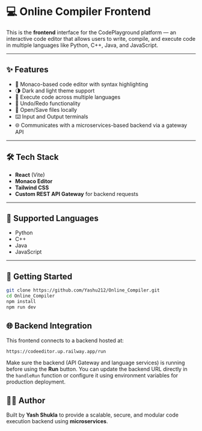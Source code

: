 # 💻 Online Compiler Frontend

This is the **frontend** interface for the CodePlayground platform — an interactive code editor that allows users to write, compile, and execute code in multiple languages like Python, C++, Java, and JavaScript.

---

## ✨ Features

- 📝 Monaco-based code editor with syntax highlighting
- 🌗 Dark and light theme support
- 🚀 Execute code across multiple languages
- 🔁 Undo/Redo functionality
- 📁 Open/Save files locally
- ⌨️ Input and Output terminals
- 🌐 Communicates with a microservices-based backend via a gateway API

---

## 🛠️ Tech Stack

- **React** (Vite)
- **Monaco Editor**
- **Tailwind CSS**
- **Custom REST API Gateway** for backend requests

---

## 🧪 Supported Languages

- Python
- C++
- Java
- JavaScript

---

## 🚀 Getting Started

```bash
git clone https://github.com/Yashu212/Online_Compiler.git
cd Online_Compiler
npm install
npm run dev
```
## 🌐 Backend Integration

This frontend connects to a backend hosted at:
``` url
https://codeeditor.up.railway.app/run
```

Make sure the backend (API Gateway and language services) is running before using the **Run** button.
You can update the backend URL directly in the `handleRun` function or configure it using environment variables for production deployment.

## 👨‍💻 Author

Built by **Yash Shukla** to provide a scalable, secure, and modular code execution backend using **microservices**.

